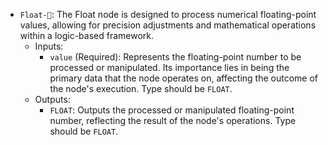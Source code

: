 - `Float-🔬`: The Float node is designed to process numerical floating-point values, allowing for precision adjustments and mathematical operations within a logic-based framework.
    - Inputs:
        - `value` (Required): Represents the floating-point number to be processed or manipulated. Its importance lies in being the primary data that the node operates on, affecting the outcome of the node's execution. Type should be `FLOAT`.
    - Outputs:
        - `FLOAT`: Outputs the processed or manipulated floating-point number, reflecting the result of the node's operations. Type should be `FLOAT`.
